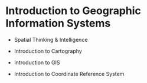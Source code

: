 # Introduction to Geographic Information Systems

- Spatial Thinking & Intelligence

- Introduction to Cartography

- Introduction to GIS

- Introduction to Coordinate Reference System
